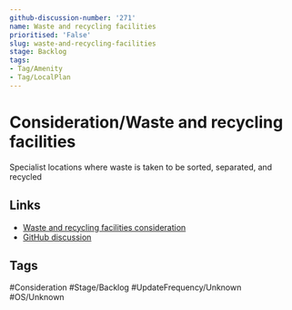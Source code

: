 ```yaml
---
github-discussion-number: '271'
name: Waste and recycling facilities
prioritised: 'False'
slug: waste-and-recycling-facilities
stage: Backlog
tags:
- Tag/Amenity
- Tag/LocalPlan
---
```


# Consideration/Waste and recycling facilities

Specialist locations where waste is taken to be sorted, separated, and recycled

## Links

* [Waste and recycling facilities consideration](https://design.planning.data.gov.uk/planning-consideration/waste-and-recycling-facilities)
* [GitHub discussion](https://github.com/digital-land/data-standards-backlog/discussions/271)

## Tags

#Consideration #Stage/Backlog #UpdateFrequency/Unknown #OS/Unknown